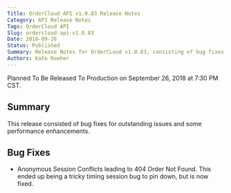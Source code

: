 ```yaml
---
Title: OrderCloud API v1.0.83 Release Notes
Category: API Release Notes
Tags: OrderCloud API
Slug: ordercloud-api-v1.0.83
Date: 2018-09-26
Status: Published
Summary: Release Notes for OrderCLoud v1.0.83, consisting of bug fixes.
Authors: Kate Reeher
---
```

Planned To Be Released To Production on September 26, 2018 at 7:30 PM CST.

## Summary

This release consisted of bug fixes for outstanding issues and some performance enhancements.

## Bug Fixes

- Anonymous Session Conflicts leading to 404 Order Not Found. This ended up being a tricky timing session bug to pin down, but is now fixed.






